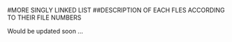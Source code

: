 #MORE SINGLY LINKED LIST
##DESCRIPTION OF EACH FLES ACCORDING TO THEIR FILE NUMBERS

Would be updated soon ...
